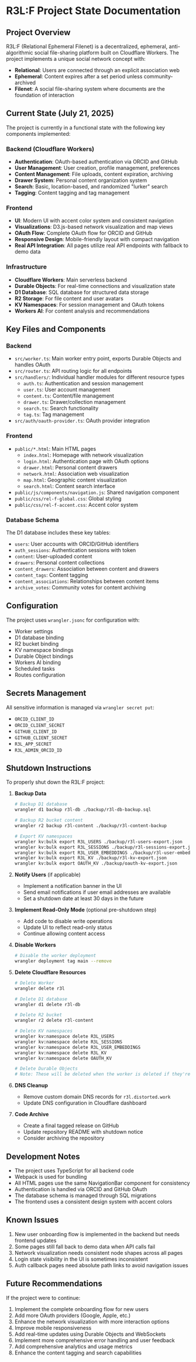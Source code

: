 # R3L:F Project State Documentation

## Project Overview

R3L:F (Relational Ephemeral Filenet) is a decentralized, ephemeral, anti-algorithmic social file-sharing platform built on Cloudflare Workers. The project implements a unique social network concept with:

- **Relational**: Users are connected through an explicit association web
- **Ephemeral**: Content expires after a set period unless community-archived
- **Filenet**: A social file-sharing system where documents are the foundation of interaction

## Current State (July 21, 2025)

The project is currently in a functional state with the following key components implemented:

### Backend (Cloudflare Workers)

- **Authentication**: OAuth-based authentication via ORCID and GitHub
- **User Management**: User creation, profile management, preferences
- **Content Management**: File uploads, content expiration, archiving
- **Drawer System**: Personal content organization system
- **Search**: Basic, location-based, and randomized "lurker" search
- **Tagging**: Content tagging and tag management

### Frontend

- **UI**: Modern UI with accent color system and consistent navigation
- **Visualizations**: D3.js-based network visualization and map views
- **OAuth Flow**: Complete OAuth flow for ORCID and GitHub
- **Responsive Design**: Mobile-friendly layout with compact navigation
- **Real API Integration**: All pages utilize real API endpoints with fallback to demo data

### Infrastructure

- **Cloudflare Workers**: Main serverless backend
- **Durable Objects**: For real-time connections and visualization state
- **D1 Database**: SQL database for structured data storage
- **R2 Storage**: For file content and user avatars
- **KV Namespaces**: For session management and OAuth tokens
- **Workers AI**: For content analysis and recommendations

## Key Files and Components

### Backend

- `src/worker.ts`: Main worker entry point, exports Durable Objects and handles OAuth
- `src/router.ts`: API routing logic for all endpoints
- `src/handlers/`: Individual handler modules for different resource types
  - `auth.ts`: Authentication and session management
  - `user.ts`: User account management
  - `content.ts`: Content/file management
  - `drawer.ts`: Drawer/collection management
  - `search.ts`: Search functionality
  - `tag.ts`: Tag management
- `src/auth/oauth-provider.ts`: OAuth provider integration

### Frontend

- `public/*.html`: Main HTML pages
  - `index.html`: Homepage with network visualization
  - `login.html`: Authentication page with OAuth options
  - `drawer.html`: Personal content drawers
  - `network.html`: Association web visualization
  - `map.html`: Geographic content visualization
  - `search.html`: Content search interface
- `public/js/components/navigation.js`: Shared navigation component
- `public/css/rel-f-global.css`: Global styling
- `public/css/rel-f-accent.css`: Accent color system

### Database Schema

The D1 database includes these key tables:

- `users`: User accounts with ORCID/GitHub identifiers
- `auth_sessions`: Authentication sessions with token
- `content`: User-uploaded content
- `drawers`: Personal content collections
- `content_drawers`: Association between content and drawers
- `content_tags`: Content tagging
- `content_associations`: Relationships between content items
- `archive_votes`: Community votes for content archiving

## Configuration

The project uses `wrangler.jsonc` for configuration with:

- Worker settings
- D1 database binding
- R2 bucket binding
- KV namespace bindings
- Durable Object bindings
- Workers AI binding
- Scheduled tasks
- Routes configuration

## Secrets Management

All sensitive information is managed via `wrangler secret put`:

- `ORCID_CLIENT_ID`
- `ORCID_CLIENT_SECRET`
- `GITHUB_CLIENT_ID`
- `GITHUB_CLIENT_SECRET`
- `R3L_APP_SECRET`
- `R3L_ADMIN_ORCID_ID`

## Shutdown Instructions

To properly shut down the R3L:F project:

1. **Backup Data**

   ```bash
   # Backup D1 database
   wrangler d1 backup r3l-db ./backup/r3l-db-backup.sql

   # Backup R2 bucket content
   wrangler r2 backup r3l-content ./backup/r3l-content-backup

   # Export KV namespaces
   wrangler kv:bulk export R3L_USERS ./backup/r3l-users-export.json
   wrangler kv:bulk export R3L_SESSIONS ./backup/r3l-sessions-export.json
   wrangler kv:bulk export R3L_USER_EMBEDDINGS ./backup/r3l-user-embeddings-export.json
   wrangler kv:bulk export R3L_KV ./backup/r3l-kv-export.json
   wrangler kv:bulk export OAUTH_KV ./backup/oauth-kv-export.json
   ```

2. **Notify Users** (if applicable)
   - Implement a notification banner in the UI
   - Send email notifications if user email addresses are available
   - Set a shutdown date at least 30 days in the future

3. **Implement Read-Only Mode** (optional pre-shutdown step)
   - Add code to disable write operations
   - Update UI to reflect read-only status
   - Continue allowing content access

4. **Disable Workers**

   ```bash
   # Disable the worker deployment
   wrangler deployment tag main --remove
   ```

5. **Delete Cloudflare Resources**

   ```bash
   # Delete Worker
   wrangler delete r3l

   # Delete D1 database
   wrangler d1 delete r3l-db

   # Delete R2 bucket
   wrangler r2 delete r3l-content

   # Delete KV namespaces
   wrangler kv:namespace delete R3L_USERS
   wrangler kv:namespace delete R3L_SESSIONS
   wrangler kv:namespace delete R3L_USER_EMBEDDINGS
   wrangler kv:namespace delete R3L_KV
   wrangler kv:namespace delete OAUTH_KV

   # Delete Durable Objects
   # Note: These will be deleted when the worker is deleted if they're bound to it
   ```

6. **DNS Cleanup**
   - Remove custom domain DNS records for `r3l.distorted.work`
   - Update DNS configuration in Cloudflare dashboard

7. **Code Archive**
   - Create a final tagged release on GitHub
   - Update repository README with shutdown notice
   - Consider archiving the repository

## Development Notes

- The project uses TypeScript for all backend code
- Webpack is used for bundling
- All HTML pages use the same NavigationBar component for consistency
- Authentication is handled via ORCID and GitHub OAuth
- The database schema is managed through SQL migrations
- The frontend uses a consistent design system with accent colors

## Known Issues

1. New user onboarding flow is implemented in the backend but needs frontend updates
2. Some pages still fall back to demo data when API calls fail
3. Network visualization needs consistent node shapes across all pages
4. Login state visibility in the UI is sometimes inconsistent
5. Auth callback pages need absolute path links to avoid navigation issues

## Future Recommendations

If the project were to continue:

1. Implement the complete onboarding flow for new users
2. Add more OAuth providers (Google, Apple, etc.)
3. Enhance the network visualization with more interaction options
4. Improve mobile responsiveness
5. Add real-time updates using Durable Objects and WebSockets
6. Implement more comprehensive error handling and user feedback
7. Add comprehensive analytics and usage metrics
8. Enhance the content tagging and search capabilities

